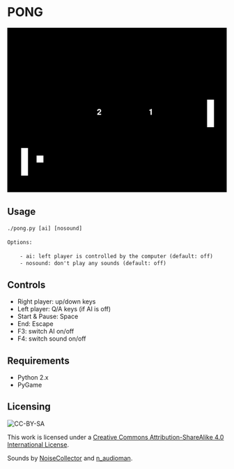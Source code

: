 # PONG

![Pong](screenshot.png)

## Usage

```text
./pong.py [ai] [nosound]

Options:

    - ai: left player is controlled by the computer (default: off)
    - nosound: don't play any sounds (default: off)
```

## Controls

- Right player: up/down keys
- Left player: Q/A keys (if AI is off)
- Start & Pause: Space
- End: Escape
- F3: switch AI on/off
- F4: switch sound on/off

## Requirements

- Python 2.x
- PyGame

## Licensing

![CC-BY-SA](https://i.creativecommons.org/l/by-sa/4.0/88x31.png)

This work is licensed under a [Creative Commons Attribution-ShareAlike 4.0 International License](http://creativecommons.org/licenses/by-sa/4.0/).

Sounds by [NoiseCollector](https://freesound.org/people/NoiseCollector/) and [n_audioman](https://freesound.org/people/n_audioman/).